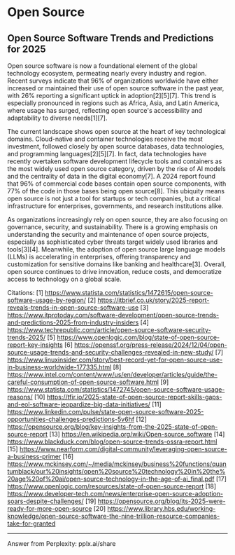 # Open Source



## Open Source Software Trends and Predictions for 2025

Open source software is now a foundational element of the global technology ecosystem, permeating nearly every industry and region. Recent surveys indicate that 96% of organizations worldwide have either increased or maintained their use of open source software in the past year, with 26% reporting a significant uptick in adoption[2][5][7]. This trend is especially pronounced in regions such as Africa, Asia, and Latin America, where usage has surged, reflecting open source's accessibility and adaptability to diverse needs[1][7].

The current landscape shows open source at the heart of key technological domains. Cloud-native and container technologies receive the most investment, followed closely by open source databases, data technologies, and programming languages[2][5][7]. In fact, data technologies have recently overtaken software development lifecycle tools and containers as the most widely used open source category, driven by the rise of AI models and the centrality of data in the digital economy[7]. A 2024 report found that 96% of commercial code bases contain open source components, with 77% of the code in those bases being open source[8]. This ubiquity means open source is not just a tool for startups or tech companies, but a critical infrastructure for enterprises, governments, and research institutions alike.

As organizations increasingly rely on open source, they are also focusing on governance, security, and sustainability. There is a growing emphasis on understanding the security and maintenance of open source projects, especially as sophisticated cyber threats target widely used libraries and tools[3][4]. Meanwhile, the adoption of open source large language models (LLMs) is accelerating in enterprises, offering transparency and customization for sensitive domains like banking and healthcare[3]. Overall, open source continues to drive innovation, reduce costs, and democratize access to technology on a global scale.

Citations:
[1] https://www.statista.com/statistics/1472615/open-source-software-usage-by-region/
[2] https://itbrief.co.uk/story/2025-report-reveals-trends-in-open-source-software-use
[3] https://www.itprotoday.com/software-development/open-source-trends-and-predictions-2025-from-industry-insiders
[4] https://www.techrepublic.com/article/open-source-software-security-trends-2025/
[5] https://www.openlogic.com/blog/state-of-open-source-report-key-insights
[6] https://openssf.org/press-release/2024/12/04/open-source-usage-trends-and-security-challenges-revealed-in-new-study/
[7] https://www.linuxinsider.com/story/best-record-yet-for-open-source-use-in-business-worldwide-177335.html
[8] https://www.intel.com/content/www/us/en/developer/articles/guide/the-careful-consumption-of-open-source-software.html
[9] https://www.statista.com/statistics/1472745/open-source-software-usage-reasons/
[10] https://tfir.io/2025-state-of-open-source-report-skills-gaps-and-eol-software-jeopardize-big-data-initiatives/
[11] https://www.linkedin.com/pulse/state-open-source-software-2025-opportunities-challenges-predictions-5v6hf
[12] https://opensource.org/blog/key-insights-from-the-2025-state-of-open-source-report
[13] https://en.wikipedia.org/wiki/Open-source_software
[14] https://www.blackduck.com/blog/open-source-trends-ossra-report.html
[15] https://www.nearform.com/digital-community/leveraging-open-source-a-business-primer
[16] https://www.mckinsey.com/~/media/mckinsey/business%20functions/quantumblack/our%20insights/open%20source%20technology%20in%20the%20age%20of%20ai/open-source-technology-in-the-age-of-ai_final.pdf
[17] https://www.openlogic.com/resources/state-of-open-source-report
[18] https://www.developer-tech.com/news/enterprise-open-source-adoption-soars-despite-challenges/
[19] https://opensource.org/blog/its-2025-were-ready-for-more-open-source
[20] https://www.library.hbs.edu/working-knowledge/open-source-software-the-nine-trillion-resource-companies-take-for-granted

---
Answer from Perplexity: pplx.ai/share